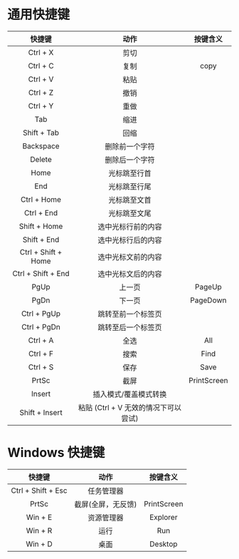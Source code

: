 # 通用快捷键

|    快捷键   |   动作    |    按键含义    |
|:-----------:|:-----------:|:----------:|
| Ctrl + X          | 剪切                 |            |
| Ctrl + C          | 复制                 | copy           |
| Ctrl + V          | 粘贴                             |
| Ctrl + Z          | 撤销                             |
| Ctrl + Y          | 重做                             |
| Tab             | 缩进                                  |
| Shift + Tab       | 回缩                             |
| Backspace       | 删除前一个字符              |
| Delete          | 删除后一个字符                                  |
| Home            | 光标跳至行首                 |
| End             | 光标跳至行尾                                |
| Ctrl  +  Home       | 光标跳至文首                                   |
| Ctrl + End        | 光标跳至文尾                                   |
| Shift + Home      | 选中光标行前的内容                                   |
| Shift + End       | 选中光标行后的内容                                   |
| Ctrl + Shift + Home | 选中光标文前的内容                                   |
| Ctrl + Shift + End  | 选中光标文后的内容                                   |
| PgUp            | 上一页                   |PageUp       |
| PgDn            | 下一页                   |PageDown       |
| Ctrl + PgUp       | 跳转至前一个标签页        |
| Ctrl + PgDn       | 跳转至后一个标签页        |
| Ctrl + A          | 全选                    |All        |
| Ctrl + F          | 搜索                    |Find         |
| Ctrl + S          | 保存                    |Save         |
| PrtSc           | 截屏                    |PrintScreen         |
| Insert          | 插入模式/覆盖模式转换    |
| Shift + Insert    | 粘贴 (Ctrl + V 无效的情况下可以尝试) |

# Windows 快捷键

|    快捷键   |   动作    |    按键含义    |
|:-----------:|:-----------:|:----------:|
| Ctrl + Shift + Esc          | 任务管理器                 |            |
| PrtSc          |   截屏(全屏，无反馈)              |  PrintScreen |          
| Win + E          | 资源管理器                       | Explorer   |
| Win + R          | 运行                             | Run       |
| Win + D          | 桌面                             | Desktop |
